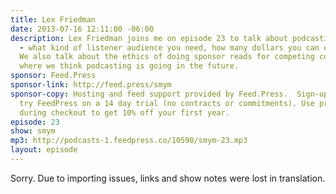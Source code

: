 ```yaml
---
title: Lex Friedman
date: 2013-07-16 12:11:00 -06:00
description: Lex Friedman joins me on episode 23 to talk about podcasting sponsorship
  - what kind of listener audience you need, how many dollars you can expect to make.
  We also talk about the ethics of doing sponsor reads for competing companies and
  where we think podcasting is going in the future.
sponsor: Feed.Press
sponsor-link: http://feed.press/smym
sponsor-copy: Hosting and feed support provided by Feed.Press.  Sign-up today and
  try FeedPress on a 14 day trial (no contracts or commitments). Use promo code "smym"
  during checkout to get 10% off your first year.
episode: 23
show: smym
mp3: http://podcasts-1.feedpress.co/10590/smym-23.mp3
layout: episode
---
```


Sorry. Due to importing issues, links and show notes were lost in translation.
